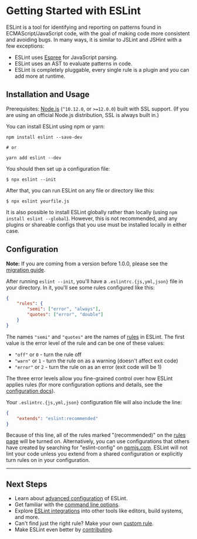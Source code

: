 # Getting Started with ESLint

ESLint is a tool for identifying and reporting on patterns found in ECMAScript/JavaScript code, with the goal of making code more consistent and avoiding bugs. In many ways, it is similar to JSLint and JSHint with a few exceptions:

* ESLint uses [Espree](https://github.com/eslint/espree) for JavaScript parsing.
* ESLint uses an AST to evaluate patterns in code.
* ESLint is completely pluggable, every single rule is a plugin and you can add more at runtime.

## Installation and Usage

Prerequisites: [Node.js](https://nodejs.org/en/) (`^10.12.0`, or `>=12.0.0`) built with SSL support. (If you are using an official Node.js distribution, SSL is always built in.)

You can install ESLint using npm or yarn:

```
npm install eslint --save-dev

# or

yarn add eslint --dev
```

You should then set up a configuration file:

```
$ npx eslint --init
```

After that, you can run ESLint on any file or directory like this:

```
$ npx eslint yourfile.js
```

It is also possible to install ESLint globally rather than locally (using `npm install eslint --global`). However, this is not recommended, and any plugins or shareable configs that you use must be installed locally in either case.

## Configuration

**Note:** If you are coming from a version before 1.0.0, please see the [migration guide](migrating-to-1.0.0.md).

After running `eslint --init`, you'll have a `.eslintrc.{js,yml,json}` file in your directory. In it, you'll see some rules configured like this:

```json
{
    "rules": {
        "semi": ["error", "always"],
        "quotes": ["error", "double"]
    }
}
```

The names `"semi"` and `"quotes"` are the names of [rules](/docs/rules) in ESLint. The first value is the error level of the rule and can be one of these values:

* `"off"` or `0` - turn the rule off
* `"warn"` or `1` - turn the rule on as a warning (doesn't affect exit code)
* `"error"` or `2` - turn the rule on as an error (exit code will be 1)

The three error levels allow you fine-grained control over how ESLint applies rules (for more configuration options and details, see the [configuration docs](configuring.md)).

Your `.eslintrc.{js,yml,json}` configuration file will also include the line:

```json
{
    "extends": "eslint:recommended"
}
```

Because of this line, all of the rules marked "(recommended)" on the [rules page](/docs/rules) will be turned on.  Alternatively, you can use configurations that others have created by searching for "eslint-config" on [npmjs.com](https://www.npmjs.com/search?q=eslint-config).  ESLint will not lint your code unless you extend from a shared configuration or explicitly turn rules on in your configuration.

---

## Next Steps

* Learn about [advanced configuration](configuring.md) of ESLint.
* Get familiar with the [command line options](command-line-interface.md).
* Explore [ESLint integrations](integrations.md) into other tools like editors, build systems, and more.
* Can't find just the right rule?  Make your own [custom rule](/docs/developer-guide/working-with-rules.md).
* Make ESLint even better by [contributing](/docs/developer-guide/contributing/).

